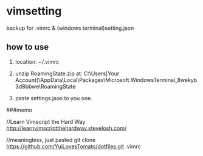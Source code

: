 # vimsetting
backup for .vimrc & (windows terminal)setting.json

## how to use
1. location:
~/.vimrc

2. unzip RoamingState.zip at:
  C:\Users\[Your Account]\AppData\Local\Packages\Microsoft.WindowsTerminal_8wekyb3d8bbwe\RoamingState

3. paste settings.json to you one.




###memo

//Learn Vimscript the Hard Way
http://learnvimscriptthehardway.stevelosh.com/

//meaningless, just pasted
git clone https://github.com/YuiLovesTomato/dotfiles.git .vimrc
